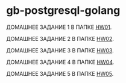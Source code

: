 # gb-postgresql-golang

ДОМАШНЕЕ ЗАДАНИЕ 1 В ПАПКЕ [HW01](https://github.com/dm0610/gb-postgresql-golang/tree/hw01/HW01).

ДОМАШНЕЕ ЗАДАНИЕ 2 В ПАПКЕ [HW02](https://github.com/dm0610/gb-postgresql-golang/tree/hw02/HW02).

ДОМАШНЕЕ ЗАДАНИЕ 3 В ПАПКЕ [HW03](https://github.com/dm0610/gb-postgresql-golang/tree/hw03/HW03).

ДОМАШНЕЕ ЗАДАНИЕ 4 В ПАПКЕ [HW04](https://github.com/dm0610/gb-postgresql-golang/tree/hw04/HW04).

ДОМАШНЕЕ ЗАДАНИЕ 5 В ПАПКЕ [HW05](https://github.com/dm0610/gb-postgresql-golang/tree/hw05/HW05).